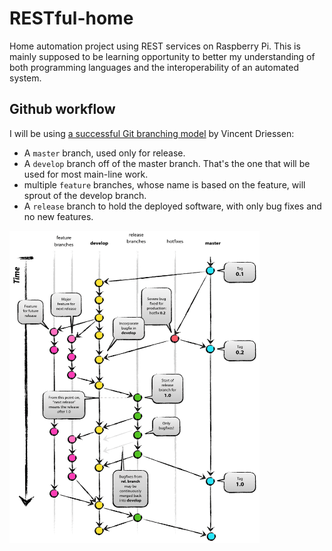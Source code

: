 # RESTful-home

Home automation project using REST services on Raspberry Pi. This is mainly supposed to be learning opportunity to better my understanding of both programming languages and the interoperability of an automated system.

## Github workflow

I will be using [a successful Git branching model](https://nvie.com/posts/a-successful-git-branching-model/) by Vincent Driessen:

* A `master` branch, used only for release.
* A `develop` branch off of the master branch. That's the one that will be used for most main-line work.
* multiple `feature` branches, whose name is based on the feature, will sprout of the develop branch.
* A `release` branch to hold the deployed software, with only bug fixes and no new features.

<img src="images/git-branch-model.png" width="400" height="500"/>